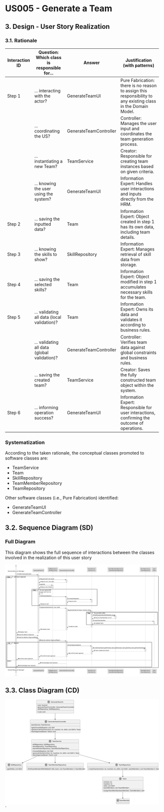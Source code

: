# US005 - Generate a Team

## 3. Design - User Story Realization

### 3.1. Rationale



| Interaction ID | Question: Which class is responsible for...          | Answer                  | Justification (with patterns)                                                                                   |
|----------------|------------------------------------------------------|-------------------------|-----------------------------------------------------------------------------------------------------------------|
| Step 1         | ... interacting with the actor?                      | GenerateTeamUI          | Pure Fabrication: there is no reason to assign this responsibility to any existing class in the Domain Model.   |
|                | ... coordinating the US?                             | GenerateTeamController  | Controller: Manages the user input and coordinates the team generation process.                                 |
|                | ... instantiating a new Team?                        | TeamService             | Creator: Responsible for creating team instances based on given criteria.                                       |
|                | ... knowing the user using the system?               | GenerateTeamUI          | Information Expert: Handles user interactions and inputs directly from the HRM.                                 |
| Step 2         | ... saving the inputted data?                        | Team                    | Information Expert: Object created in step 1 has its own data, including team details.                          |
| Step 3         | ... knowing the skills to show?                      | SkillRepository         | Information Expert: Manages retrieval of skill data from storage.                                               |
| Step 4         | ... saving the selected skills?                      | Team                    | Information Expert: Object modified in step 1 accumulates necessary skills for the team.                        |
| Step 5         | ... validating all data (local validation)?          | Team                    | Information Expert: Owns its data and validates it according to business rules.                                 |
|                | ... validating all data (global validation)?         | GenerateTeamController  | Controller: Verifies team data against global constraints and business rules.                                   |
|                | ... saving the created team?                         | TeamService             | Creator: Saves the fully constructed team object within the system.                                             |
| Step 6         | ... informing operation success?                     | GenerateTeamUI          | Information Expert: Responsible for user interactions, confirming the outcome of operations.                     |

### Systematization

According to the taken rationale, the conceptual classes promoted to software classes are:

- TeamService
- Team
- SkillRepository
- TeamMemberRepository
- TeamRepository

Other software classes (i.e., Pure Fabrication) identified:

- GenerateTeamUI
- GenerateTeamController


## 3.2. Sequence Diagram (SD)

### Full Diagram

This diagram shows the full sequence of interactions between the classes involved in the realization of this user story


![Sequence Diagram](svg/us05-sequence-diagram-full.svg)


## 3.3. Class Diagram (CD)

![Class Diagram](svg/us05-class-diagram.svg)`

